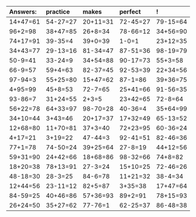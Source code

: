 | Answers: | practice | makes | perfect | ! |
| :--- | :--- | :--- | :--- | :--- |
| 14+47=61 | 54-27=27 | 20+11=31 | 72-45=27 | 79-15=64 | 
| 96+2=98 | 38+47=85 | 26+8=34 | 78-66=12 | 34+56=90 | 
| 74+17=91 | 39-35=4 | 39+0=39 | 1-0=1 | 23+12=35 | 
| 34+43=77 | 29-13=16 | 81-34=47 | 87-51=36 | 98-19=79 | 
| 50-9=41 | 33-24=9 | 34+54=88 | 90-17=73 | 55+3=58 | 
| 66-9=57 | 59+4=63 | 82-37=45 | 92-53=39 | 22+34=56 | 
| 97-94=3 | 55+25=80 | 15+47=62 | 87-1=86 | 39+36=75 | 
| 4+95=99 | 45+8=53 | 72-7=65 | 25+41=66 | 91-56=35 | 
| 93-86=7 | 31+24=55 | 2+3=5 | 23+42=65 | 72-8=64 | 
| 56+22=78 | 64+33=97 | 98-70=28 | 40-36=4 | 35+64=99 | 
| 34+10=44 | 3+43=46 | 20+17=37 | 17+32=49 | 65-13=52 | 
| 12+68=80 | 11+70=81 | 37+3=40 | 72+23=95 | 60-36=24 | 
| 4+17=21 | 3+19=22 | 47-44=3 | 92-41=51 | 82-46=36 | 
| 77+1=78 | 74-50=24 | 39+25=64 | 27-8=19 | 44+12=56 | 
| 59+31=90 | 24+42=66 | 18+68=86 | 98-32=66 | 74+8=82 | 
| 18+20=38 | 78+13=91 | 27-3=24 | 15+10=25 | 72-46=26 | 
| 48-18=30 | 28-3=25 | 84-6=78 | 11+21=32 | 38-4=34 | 
| 12+44=56 | 23-11=12 | 82+5=87 | 3+35=38 | 17+47=64 | 
| 84-59=25 | 40+46=86 | 57+36=93 | 89+2=91 | 78+15=93 | 
| 26+24=50 | 35+27=62 | 77-76=1 | 62-25=37 | 86-48=38 | 
